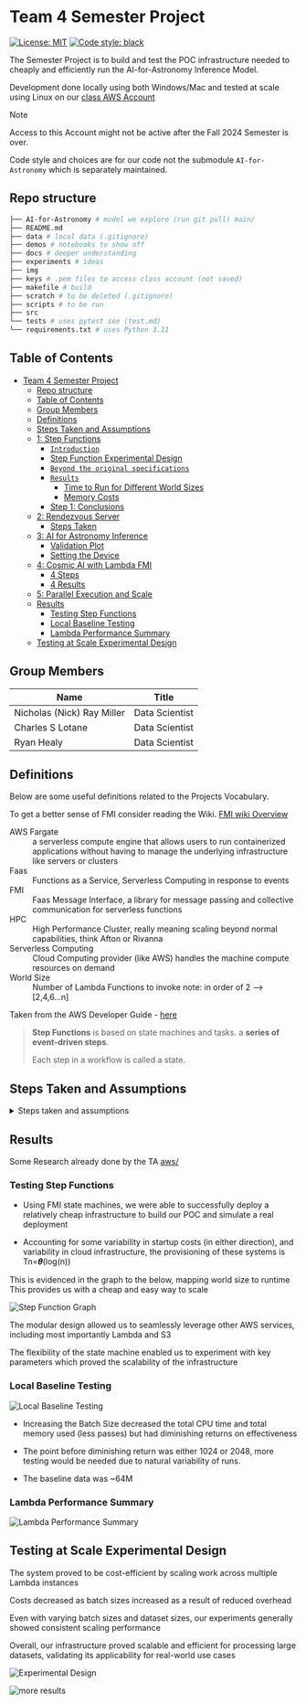 # Team 4 Semester Project



<a href="https://github.com/psf/black/blob/main/LICENSE"><img alt="License: MIT" src="https://black.readthedocs.io/en/stable/_static/license.svg"></a>
<a href="https://github.com/psf/black"><img alt="Code style: black" src="https://img.shields.io/badge/code%20style-black-000000.svg"></a>

The Semester Project is to build and test the POC infrastructure needed to cheaply and efficiently run the AI-for-Astronomy
Inference Model.

Development done locally using both Windows/Mac and tested at scale using Linux on our [class AWS Account](https://us-east-1.console.aws.amazon.com/console/home?region=us-east-1#)

>[!NOTE]
>Access to this Account might not be active after the Fall 2024 Semester is over.

Code style and choices are for our code not the submodule `AI-for-Astronomy` which is separately maintained.



## Repo structure

```bash
├── AI-for-Astronomy # model we explore (run git pull) main/
├── README.md
├── data # local data (.gitignore)
├── demos # notebooks to show off
├── docs # deeper understanding
├── experiments # ideas
├── img 
├── keys # .pem files to access class account (not saved)
├── makefile # build 
├── scratch # to be deleted (.gitignore)
├── scripts # to be run
├── src 
└── tests # uses pytest see (test.md)
└── requirements.txt # uses Python 3.11
```

## Table of Contents

- [Team 4 Semester Project](#team-4-semester-project)
  - [Repo structure](#repo-structure)
  - [Table of Contents](#table-of-contents)
  - [Group Members](#group-members)
  - [Definitions](#definitions)
  - [Steps Taken and Assumptions](#steps-taken-and-assumptions)
  - [1: Step Functions](#1-step-functions)
    - [`Introduction`](#introduction)
    - [Step Function Experimental Design](#step-function-experimental-design)
    - [`Beyond the original specifications`](#beyond-the-original-specifications)
    - [`Results`](#results)
      - [Time to Run for Different World Sizes](#time-to-run-for-different-world-sizes)
      - [Memory Costs](#memory-costs)
    - [Step 1: Conclusions](#step-1-conclusions)
  - [2: Rendezvous Server](#2-rendezvous-server)
    - [Steps Taken](#steps-taken)
  - [3: AI for Astronomy Inference](#3-ai-for-astronomy-inference)
    - [Validation Plot](#validation-plot)
    - [Setting the Device](#setting-the-device)
  - [4: Cosmic AI with Lambda FMI](#4-cosmic-ai-with-lambda-fmi)
    - [4 Steps](#4-steps)
    - [4 Results](#4-results)
  - [5: Parallel Execution and Scale](#5-parallel-execution-and-scale)
  - [Results](#results-1)
    - [Testing Step Functions](#testing-step-functions)
    - [Local Baseline Testing](#local-baseline-testing)
    - [Lambda Performance Summary](#lambda-performance-summary)
  - [Testing at Scale Experimental Design](#testing-at-scale-experimental-design)

## Group Members

| Name | Title |
|------|------|
|  Nicholas (Nick) Ray Miller    |  Data Scientist    |
|  Charles S Lotane    |  Data Scientist    |
|  Ryan Healy     |  Data Scientist    |

## Definitions

Below are some useful definitions related to the Projects Vocabulary.

To get a better sense of FMI consider reading the Wiki.
[FMI wiki Overview](https://github.com/mstaylor/fmi/wiki/Aws)

<dl>
  <dt>AWS Fargate</dt>
  <dd>a serverless compute engine that allows users to run containerized applications without having to manage the underlying infrastructure like servers or clusters</dd>

  <dt>Faas</dt>
  <dd>Functions as a Service, Serverless Computing in response to events</dd>

  <dt>FMI</dt>
  <dd>Faas Message Interface, a library for message passing and collective communication for serverless functions</dd>

  <dt>HPC</dt>
  <dd>High Performance Cluster, really meaning scaling beyond normal capabilities, think Afton or Rivanna </dd>
  
  <dt>Serverless Computing</dt>
  <dd>Cloud Computing provider (like AWS) handles the machine compute resources on demand</dd>

  <dt>World Size</dt>
  <dd>Number of Lambda Functions to invoke note: in order of 2  --> [2,4,6...n]</dd>

</dl>

Taken from the AWS Developer Guide - [here](https://docs.aws.amazon.com/step-functions/latest/dg/concepts-statemachines.html)

> **Step Functions** is based on state machines and tasks.
> a **series of event-driven steps**.
>
> Each step in a workflow is called a state.

## Steps Taken and Assumptions

<details><summary>Steps taken and assumptions</summary>

## 1: Step Functions

Building Block and encompasses the Midterm Review

<details>
<summary> Expand to Learn More about Step Functions </summary>

This implementation is done with extensive help from Mils Taylor [and his video shown in class - requires a login - should be referenced.](https://canvas.its.virginia.edu/courses/121565/pages/week-5-chapter-5?module_item_id=1220355)

### `Introduction`

This initial part of the Big Data Systems Semester project, introduces Workflow Orchestration and the key part of any project which is optimizing the Budget.

The goal of the Semester Project is to develop a `Proof of Concept Model`. to do so requires being able to show and mimic the scale while being mindful of costs (large EC2 instances can be costly)

In addition to cost considerations, Lambda Functions can be scaled down to zero when there is zero work while EC2 compute instances need to be managed and shut down /manually destroyed.

While the AWS Lambda environment is highly constrained environment it [can cheaply mimic a HPC](https://arxiv.org/abs/2305.08763)

some of the infrastructure to run this experiment that is provided by the class include:

- a deployed Rendezvous sever deployed as `rendezvous.uva-ds5110.com`
- and a useable Registered Docker Image

These can be seen on the left side of the image below.

We can build the following part of an infrastructure.

![img/Using_Mils_slide_to_show.png](img/using_Mils_slide_to_show.png)

>[!TIP]
 To run this locally you'll need the Docker Image, if building an Image from scratch or for a new application include make and Python 3.9+

 to get the Python library installed see below

```bash
# a needed dependency might be the fmi python library
# see the fmi github
git clone https://github.com/mstaylor/fmi
cd python
mkdir build
cd build
cmake ..
make
```

### Step Function Experimental Design

The State Machine took in several parts

including

1) an event (were manually started)
2) the number of Lambda functions to test (also known as worlds)
3) a script places on S3 (locally here scripts/fmi-test.py)
4) settings in a json format (scripts/fmi.json)

The DAG for the job is the following

![test](img/stepfunctions_graph.png)

### `Beyond the original specifications`

Multiple World sizes were tested in order to give us an idea of the appropriate scale needed.

### `Results`

#### Time to Run for Different World Sizes

| World Size | Run Time, sec |
|------|------|
| 2 | 4.846 |
| 4 | 4.635 |
| 20 | 5.029 |
| 50 | 6.877 |

#### Memory Costs

| Memory | Duration | Cost |
|------|------|------|
| 128 MB | 11.722 s | $0.024628 |
| 512 MB | 6.678 s | $0.028035 |
| 1024 MB | 3.194 s | $0.026830 |
| 1536 MB | 1.465 s | $0.024638 |

[Google Drive - copy of referenced logs, request access if needed](https://docs.google.com/spreadsheets/d/1bSQFHwop4_Ki_NDmygVB1IjslVpnG32vNwmEyj1rDBA/edit?gid=1467612570#gid=1467612570)

- an equivalent EC2 instance could be 3-5 dollars and has start up and tear down time and the potential to have unused compute running up a large bill
  
### Step 1: Conclusions

Using the FMI State Machines we've successfully deployed a cheap infrastructure to build our POC and simulate a real deployment.

Plus or minus some costs for startup costs and variability in cloud infrastructure start ups the provisioning of these systems is
$$T_n = \theta(log(n))$$

as can be seen in the graph below of World size (Lambda inputs) and Runtime in seconds

![Nick's Runtime Graph](img/runtime_graph.png)

Which provides us with an easy and cheap way to scale.

>[!NOTE]
> Additional Notes
>
>- limited by the upper run time of an AWS Lambda Function (15 minutes)
>- limited to one script that has to be in an AWS S3 bucket
>- Output is sent to AWS Cloud Watch Log and should be examined using a log parser

compare different data sizes, and call sizes of the step functions

</details>

## 2: Rendezvous Server

<details>

<summary> Expand to learn more about the Rendevous Server </summary>

Taken from [preclass assignment](https://canvas.its.virginia.edu/courses/121565/assignments/571382?module_item_id=1318706)

The Faas Message Interface(FMI) uses the TCPunch

Links to an external site. communication library and Rendezvous server to establish socket communication between ($n$) AWS Lambda functions.
To run `FMI Python scripts` like is needed for the Astronomy Inference at Scale, it is necessary to deploy a Rendezvous Server on the public internet.

The `UVA DS5110` AWS account (TODO: link here) has includes a prebuilt Docker image that can be used.

### Steps Taken

1) go to AWS ECS (Elastic Container Service)
2) select `rendezvous-tcpunch-fargate-task from the list and select rendezvous-tcpunch-fargate-task:1`
3) Select the Deploy option, Select the fargate1 cluster and select the launch type as FARGATE.
4) Scroll down to the Networking section and choose the open access security group as the only security group associated with this task.
5) Select Create at the bottom of the page
6) After the Rendezvous server starts, you will need to extract the public ip address from the task. We will use that as the IP address for the A Route 53 record.
7) Navigate to the AWS Route 53 service, select the uva-ds5110.com hosted zone, and update the rendezvous.uva-ds5110.com record with the IP Address retrieved from the previous step.

</details>

## 3: AI for Astronomy Inference

<details>
<summary> Expand to learn more about the AI for Astronomy Inference</summary>

The input is run

The output is given here:

- `inference.png`: This contains a visual representation of the inference results.
- `Results.json`: This JSON file contains the detailed numerical results of the inference.

```json
{
     "System": "Windows",
     "Node Name": "MEL",
     "Release": "10",
     "Version": "10.0.22631",
     "Machine": "AMD64",
     "Processor": "AMD64 Family 25 Model 80 Stepping 0, AuthenticAMD",
     "GPU Info": "No GPU available",
     "CPU Info": {
          "Physical Cores": 8,
          "Total Cores": 16,
          "Max Frequency": "2000.00Mhz",
          "Min Frequency": "0.00Mhz",
          "Current Frequency": "1808.00Mhz",
          "Total CPU Usage": "17.8%",
          "Per Core Usage": [
               "17.7%",
               "23.6%",
               "30.5%",
               "28.9%",
               "8.1%",
               "8.8%",
               "21.5%",
               "24.3%",
               "2.4%",
               "2.5%",
               "18.4%",
               "19.7%",
               "2.9%",
               "3.0%",
               "48.6%",
               "24.7%"
          ]
     },
     "Memory Info": {
          "Total Memory": "15.34 GB",
          "Available Memory": "10.71 GB",
          "Memory Usage": "30.2%"
     }
}

{
     "total execution time": 131.83914375305176,
     "throughput": 31118881.716076322,
     "average execution time (milliseconds) per batch": 168.80812260313925,
     "batch size": 32,
     "number of batches": 781,
     "device": "cpu",
     "MAE": 0.01336825733453455,
     "MSE": 0.0003767368048620285,
     "Bias": 0.002923277978249915,
     "Precision": 0.011839682161808014,
     "R2": 0.9684378430247307
}

{
     "MAE": 0.012519702469931539,
     "MSE": 0.0002972779517542907,
     "Bias": 0.002024519662331888,
     "Precision": 0.011360233630985022,
     "R2": 0.9746744122000114
}

```

### Validation Plot

![Prediction Validation Plot](<AI-for-Astronomy/code/Anomaly Detection/Plots/inference.png>)

### Setting the Device

To run the script on either GPU or CPU, set the --device argument accordingly:

- For GPU: use `cuda`
- For CPU: use `cpu` (default)

To change the device, modify the --device argument as follows:

```python
    parser.add_argument('--device', type=str, default='cpu', help="Device to run the model on: 'cuda' for GPU or 'cpu' for CPU")
```

</details>

## 4: Cosmic AI with Lambda FMI

<details>
<summary>Expand to Learn More about Cosmic AI and the Lambda FMI</summary>

An AWS Step function has been developed to facilate orchestration of AI For Astronomy Serverless Inference. Step functions are represented as state machines and tasks. For the DS5110 class, the cosmicai state machine has been created. This step function takes an input payload and generates appropriate AWS Lambda fmi_executor payloads

In this payload we use world_size to represent the number of lambda functions to invoke, bucket to represent the S3 bucket that contains the fmi python script, S3_object_name to represent the path on the S3 bucket where the script can be found, data_path to represent where the resized_inference.pt can be founder, and script to represent the inference script.

![FMI image](img/fmi_image.png)

```json
# payload

# double check permissions on bucket
# will time out after 15 minutes

{
  "bucket": "Group4-cosmicai", 
  "world_size": "1",
  "object_type": "folder",
  "S3_object_name": "scripts/Anomaly Detection",
  "data_path": "/tmp/scripts/Anomaly Detection/Inference/resized_inference.pt",
  "script": "/tmp/scripts/Anomaly Detection/Inference/inference.py"
}

```

To edit the input payload:

- Navigate to the AWS Step Function service
- Select the `cosmicai` state machine
- Select edit to edit the state machine
- Select the Lambda init state
- On the right, scroll to the payload section

### 4 Steps

1) Create an S3 bucket that will host your python script

- the one we created is `team4-cosmicai`

2) Create `result` and `scripts` folders in this S3 Bucket

3) Clone the following repository

```bash
git clone https://github.com/mstaylor/AI-for-Astronomy.git #fork

```

4) Copy the Anomaly Detection folder located under code to the S3 bucket
Execute the step function

5) view the execution logs by navigating to the following Cloudwatch Log Group: `/aws/lambda/cosmic-executor`

Results of the collective reduce operation are post to the S3 Bucket's result folder under 0 (rank zero), you can see an example below

```json
 "data_map": {
        "0": "Anomaly Detection/Fine_Tune_Model/Mixed_Inception_z_VITAE_Base_Img_Full_New_Full.pt",
        "1": "data/1.pt"
    }
```

### 4 Results

see the bucket Group4-cosmicai on the Class S3 instance

## 5: Parallel Execution and Scale

Now that we have a Baseline its time to test at scale

there has already been quite a bit of work done here.

</details>

</details>

## Results

Some Research already done by the TA [aws/](https://github.com/UVA-MLSys/AI-for-Astronomy/tree/main/aws)

### Testing Step Functions


* Using FMI state machines, we were able to successfully deploy a relatively cheap infrastructure to build our POC and simulate a real deployment​

* Accounting for some variability in startup costs (in either direction), and variability in cloud infrastructure, the provisioning of these systems is Tn=𝜽(log(n))​

This is evidenced in the graph to the below, mapping world size to runtime​
This provides us with a cheap and easy way to scale​

![Step Function Graph](docs/imgs/step_functions_results.png)

The modular design allowed us to seamlessly leverage other AWS services, including most importantly Lambda and S3​

The flexibility of the state machine enabled us to experiment with key parameters which proved the scalability of the infrastructure​


### Local Baseline Testing

![Local Baseline Testing](docs/imgs/Local_Baseline_testing.png)

* Increasing the Batch Size decreased  the total CPU time and total memory used (less passes) but had diminishing returns on effectiveness​

* The point before diminishing return was either 1024 or 2048, more testing would be needed due to natural variability of runs.​

* The baseline data was ~64M

### Lambda Performance Summary


![Lambda Performance Summary](docs/imgs/lambda_performance_summary.png)


## Testing at Scale Experimental Design

The system proved to be cost-efficient by scaling work across multiple Lambda instances​

Costs decreased as batch sizes increased as a result of reduced overhead​

Even with varying batch sizes and dataset sizes, our experiments generally showed consistent scaling performance​

Overall, our infrastructure proved scalable and efficient for processing large datasets, validating its applicability for real-world use cases


 ![Experimental Design](docs/imgs/testing_at_scale_experimental_design.png)

![more results](docs/imgs/more_results.png)